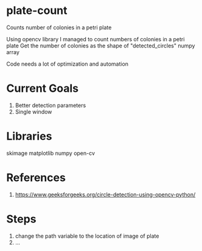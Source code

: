 # plate-count
Counts number of colonies in a petri plate

Using opencv library I managed to count numbers of colonies in a petri plate
Get the number of colonies as the shape of "detected_circles" numpy array

Code needs a lot of optimization and automation

# Current Goals

  1. Better detection parameters
  2. Single window
 
# Libraries
  skimage
  matplotlib
  numpy
  open-cv
  
# References
  1. https://www.geeksforgeeks.org/circle-detection-using-opencv-python/
  
# Steps
  1. change the path variable to the location of image of plate
  2. ...
